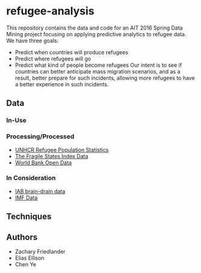 # refugee-analysis

This repository contains the data and code for an AIT 2016 Spring Data Mining project focusing on applying predictive analytics to refugee data.  
We have three goals:
- Predict when countries will produce refugees
- Predict where refugees will go
- Predict what kind of people become refugees
Our intent is to see if countries can better anticipate mass migration scenarios, and as a result, better prepare for such incidents, allowing more refugees to have a better experience in such incidents.  

## Data
### In-Use
### Processing/Processed
- [UNHCR Refugee Population Statistics](https://data.hdx.rwlabs.org/dataset/7296b00d-b52c-4ccd-ae85-00d00b2a8f62)
- [The Fragile States Index Data](http://fsi.fundforpeace.org/data)
- [World Bank Open Data](http://data.worldbank.org/)

### In Consideration
- [IAB brain-drain data](http://www.iab.de/en/daten/iab-brain-drain-data.aspx#Sources)
- [IMF Data](http://www.imf.org/en/Data#data)

## Techniques

## Authors
- Zachary Friedlander
- Elias Ellison
- Chen Ye
